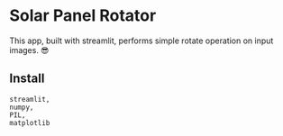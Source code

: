 # Solar Panel Rotator
 This app, built with streamlit, performs simple rotate operation on input images. 😎

## Install
```
streamlit,
numpy,
PIL,
matplotlib
```
